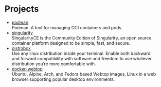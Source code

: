 # Projects

- [podman](https://github.com/containers/podman)
  <br/>Podman: A tool for managing OCI containers and pods.
- [singularity](https://github.com/sylabs/singularity)
  <br/>SingularityCE is the Community Edition of Singularity, an open source container platform designed to be simple,
  fast, and secure.
- [distrobox](https://github.com/89luca89/distrobox)
  <br/>Use any linux distribution inside your terminal. Enable both backward and forward compatibility with software and
  freedom to use whatever distribution you’re more comfortable with.
- [docker-webtop](https://github.com/linuxserver/docker-webtop)
  <br/>Ubuntu, Alpine, Arch, and Fedora based Webtop images, Linux in a web browser supporting popular desktop
  environments.